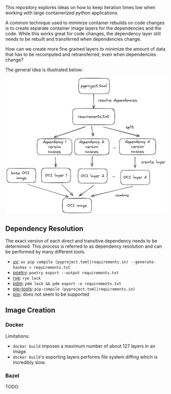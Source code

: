 This repository explores ideas on how to keep iteration times low when working with large containerized python applications.

A common technique used to minimize container rebuilds on code changes is to create separate container image layers for the dependencies and the code.
While this works great for code changes, the dependency layer still needs to be rebuilt and transferred when dependencies change.

How can we create more fine grained layers to minimize the amount of data that has to be recomputed and retransferred, even when dependencies change?

The general idea is illustrated below:

![splitting dependencies](./splitting_dependencies.png)

## Dependency Resolution

The exact version of each direct and transitive dependency needs to be determined.
This process is referred to as dependency resolution and can be performed by many different tools.

- [uv](https://docs.astral.sh/uv/): `uv pip compile (pyproject.toml|requirements.in) --generate-hashes > requirements.txt`
- [poetry](https://python-poetry.org/): `poetry export --output requirements.txt`
- [rye](https://rye.astral.sh/): `rye lock`
- [pdm](https://pdm-project.org/en/latest/): `pdm lock && pdm export -o requirements.txt`
- [pip-tools](https://github.com/jazzband/pip-tools): `pip-compile (pyproject.toml|requirements.in)`
- [pixi](https://pixi.sh/latest/): does not seem to be supported

## Image Creation

### Docker

Limitations:

- `docker build` imposes a maximum number of about 127 layers in an image.
- `docker build`'s exporting layers performs file system diffing which is incredibly slow.

### Bazel

TODO

